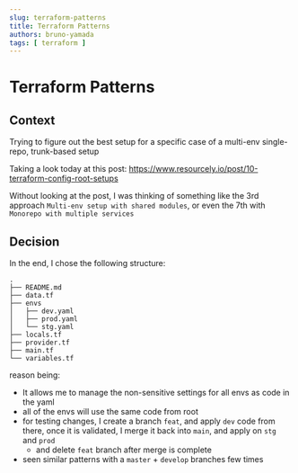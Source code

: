 ```yaml
---
slug: terraform-patterns
title: Terraform Patterns
authors: bruno-yamada
tags: [ terraform ]
---
```


# Terraform Patterns

## Context

Trying to figure out the best setup for a specific case of a multi-env single-repo, trunk-based setup

<!-- truncate -->

Taking a look today at this post: https://www.resourcely.io/post/10-terraform-config-root-setups

Without looking at the post, I was thinking of something like the 3rd approach `Multi-env setup with shared modules`, or even the 7th with `Monorepo with multiple services`

## Decision

In the end, I chose the following structure:
```
.
├── README.md
├── data.tf
├── envs
│   ├── dev.yaml
│   ├── prod.yaml
│   └── stg.yaml
├── locals.tf
├── provider.tf
├── main.tf
└── variables.tf
```

reason being:
- It allows me to manage the non-sensitive settings for all envs as code in the yaml
- all of the envs will use the same code from root
- for testing changes, I create a branch `feat`, and apply `dev` code from there, once it is validated, I merge it back into `main`, and apply on `stg` and `prod`
    - and delete `feat` branch after merge is complete
- seen similar patterns with a `master` + `develop` branches few times


